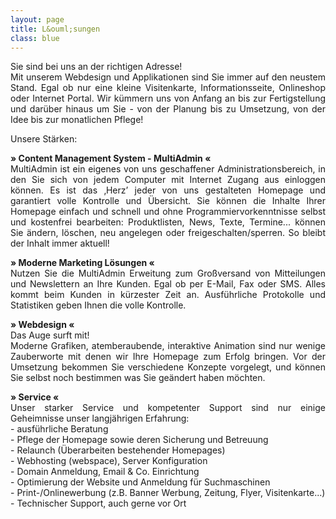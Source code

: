 ```yaml
---
layout: page
title: L&ouml;sungen
class: blue
---
```

<p align="justify">Sie sind bei uns an der richtigen Adresse!<br />
Mit unserem Webdesign und Applikationen sind Sie immer auf den neustem Stand. Egal ob nur eine kleine Visitenkarte, Informationsseite, Onlineshop oder Internet Portal. Wir k&uuml;mmern uns von Anfang an bis zur Fertigstellung und dar&uuml;ber hinaus um Sie - von der Planung bis zu Umsetzung, von der Idee bis zur monatlichen Pflege!</p>
<p>Unsere St&auml;rken:</p>
<p align="justify"><strong>&raquo; Content Management System - MultiAdmin &laquo;</strong><br />
MultiAdmin ist ein eigenes von uns geschaffener Administrationsbereich, in den Sie sich von jedem Computer mit Internet Zugang aus einloggen k&ouml;nnen. Es ist das &sbquo;Herz&rsquo; jeder von uns gestalteten Homepage und garantiert volle Kontrolle und &Uuml;bersicht. Sie k&ouml;nnen die Inhalte Ihrer Homepage einfach und schnell und ohne Programmiervorkenntnisse selbst und kostenfrei bearbeiten: Produktlisten, News, Texte, Termine... k&ouml;nnen Sie &auml;ndern, l&ouml;schen, neu angelegen oder freigeschalten/sperren. So bleibt der Inhalt immer aktuell!</p>
<p align="justify"><strong>&raquo; Moderne Marketing L&ouml;sungen &laquo;</strong><br />
Nutzen Sie die MultiAdmin Erweitung zum Gro&szlig;versand von Mitteilungen und Newslettern an Ihre Kunden. Egal ob per E-Mail, Fax oder SMS. Alles kommt beim Kunden in k&uuml;rzester Zeit an. Ausf&uuml;hrliche Protokolle und Statistiken geben Ihnen die volle Kontrolle.</p>
<p align="justify"><strong>&raquo; Webdesign &laquo;</strong><br />
Das Auge surft mit!<br />
Moderne Grafiken, atemberaubende, interaktive Animation sind nur wenige Zauberworte mit denen wir Ihre Homepage zum Erfolg bringen. Vor der Umsetzung bekommen Sie verschiedene Konzepte vorgelegt, und k&ouml;nnen Sie selbst noch bestimmen was Sie ge&auml;ndert haben m&ouml;chten.</p>
<p align="justify"><strong>&raquo; Service &laquo;</strong><br />
Unser starker Service und kompetenter Support sind nur einige Geheimnisse unser langj&auml;hrigen Erfahrung:<br />
- ausf&uuml;hrliche Beratung<br />
- Pflege der Homepage sowie deren Sicherung und Betreuung<br />
- Relaunch (&Uuml;berarbeiten bestehender Homepages)<br />
- Webhosting (webspace), Server Konfiguration<br />
- Domain Anmeldung, Email &amp; Co. Einrichtung<br />
- Optimierung der Website und Anmeldung f&uuml;r Suchmaschinen<br />
- Print-/Onlinewerbung (z.B. Banner Werbung, Zeitung, Flyer, Visitenkarte...)<br />
- Technischer Support, auch gerne vor Ort</p>
